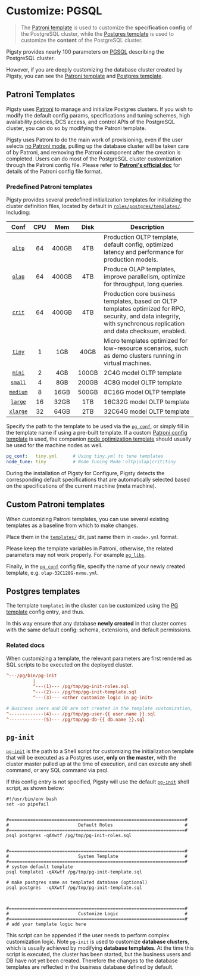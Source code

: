 # Customize: PGSQL

> The [Patroni template](#Patorni-templates) is used to customize the **specification config** of the PostgreSQL cluster, while the [Postgres template](#Postgres-templates) is used to customize the **content** of the PostgreSQL cluster.

Pigsty provides nearly 100 parameters on [PGSQL](v-pgsql.md) describing the PostgreSQL cluster.

However, if you are deeply customizing the database cluster created by Pigsty, you can see the [Patroni template](#Patroni-templates) and [Postgres template](#Postgres-templates).



## Patroni Templates

Pigsty uses [Patroni](https://github.com/zalando/patroni) to manage and initialize Postgres clusters.
If you wish to modify the default config params, specifications and tuning schemes, high availability policies, DCS access, and control APIs of the PostgreSQL cluster, you can do so by modifying the Patroni template.

Pigsty uses Patroni to do the main work of provisioning, even if the user selects [no Patroni mode](v-pgsql.md#patroni_mode), pulling up the database cluster will be taken care of by Patroni, and removing the Patroni component after the creation is completed.
Users can do most of the PostgreSQL cluster customization through the Patroni config file. Please refer to [**Patroni's official doc**](https://patroni.readthedocs.io/en/latest/SETTINGS.) for details of the Patroni config file format. 


### Predefined Patroni templates

Pigsty provides several predefined initialization templates for initializing the cluster definition files, located by default in [`roles/postgres/templates/`](https://github.com/Vonng/pigsty/tree/master/roles/postgres/templates). Including:


|     Conf     | CPU  |  Mem  | Disk  | Description |
| :--------------: | :--: | :---: | :---: | ----- |
|     [`oltp`](https://github.com/Vonng/pigsty/blob/master/roles/postgres/templates/oltp.yml)           |  64  | 400GB |  4TB  |  Production OLTP template, default config, optimized latency and performance for production models.  |
|     [`olap`](https://github.com/Vonng/pigsty/blob/master/roles/postgres/templates/olap.yml)           |  64  | 400GB |  4TB  |  Produce OLAP templates, improve parallelism, optimize for throughput, long queries.  |
|     [`crit`](https://github.com/Vonng/pigsty/blob/master/roles/postgres/templates/crit.yml)           |  64  | 400GB |  4TB  |  Production core business templates, based on OLTP templates optimized for RPO, security, and data integrity, with synchronous replication and data checksum, enabled.  |
|     [`tiny`](https://github.com/Vonng/pigsty/blob/master/roles/postgres/templates/tiny.yml)      |  1   |  1GB  | 40GB  | Micro templates optimized for low-resource scenarios, such as demo clusters running in virtual machines. |
|     [`mini`](https://github.com/Vonng/pigsty/blob/master/roles/postgres/templates/mini.yml)      |  2   |  4GB  | 100GB | 2C4G model OLTP template |
|     [`small`](https://github.com/Vonng/pigsty/blob/master/roles/postgres/templates/small.yml)      |  4   |  8GB  | 200GB | 4C8G model OLTP template |
|     [`medium`](https://github.com/Vonng/pigsty/blob/master/roles/postgres/templates/medium.yml)     |  8   | 16GB  | 500GB | 8C16G model OLTP template |
|     [`large`](https://github.com/Vonng/pigsty/blob/master/roles/postgres/templates/large.yml)      |  16  | 32GB  |  1TB  |  16C32G model OLTP template  |
|     [`xlarge`](https://github.com/Vonng/pigsty/blob/master/roles/postgres/templates/xlarge.yml)     |  32  | 64GB  |  2TB  |  32C64G model OLTP template  |


Specify the path to the template to be used via the [`pg_conf`](v-pgsql.md#pg_conf), or simply fill in the template name if using a pre-built template. If a custom [Patroni config template](v-pgsql.md#pg_conf) is used, the companion [node optimization template](v-nodes.md#node_tune) should usually be used for the machine nodes as well.

```yaml
pg_conf:   tiny.yml      # Using tiny.yml to tune templates
node_tune: tiny          # Node Tuning Mode：oltp|olap|crit|tiny
```

During the installation of Pigsty for Configure, Pigsty detects the corresponding default specifications that are automatically selected based on the specifications of the current machine (meta machine).



## Custom Patroni templates

When customizing Patroni templates, you can use several existing templates as a baseline from which to make changes.

Place them in the [`templates/`](https://github.com/Vonng/pigsty/tree/master/roles/postgres/templates) dir, just name them in `<mode>.yml` format.

Please keep the template variables in Patroni, otherwise, the related parameters may not work properly. For example [`pg_libs`](v-pgsql.md#pg_libs).

Finally, in the [`pg_conf`](v-pgsql.md#pg_conf) config file, specify the name of your newly created template, e.g. `olap-32C128G-nvme.yml`.

## Postgres templates

The template `template1` in the cluster can be customized using the [PG template](v-pgsql.md) config entry, and thus.

In this way ensure that any database **newly created** in that cluster comes with the same default config: schema, extensions, and default permissions.


### Related docs

When customizing a template, the relevant parameters are first rendered as SQL scripts to be executed on the deployed cluster.


```ini
^---/pg/bin/pg-init
          |
          ^---(1)--- /pg/tmp/pg-init-roles.sql
          ^---(2)--- /pg/tmp/pg-init-template.sql
          ^---(3)--- <other customize logic in pg-init>

# Business users and DB are not created in the template customization, but are listed here.
^-------------(4)--- /pg/tmp/pg-user-{{ user.name }}.sql
^-------------(5)--- /pg/tmp/pg-db-{{ db.name }}.sql
```

## `pg-init`

[`pg-init`](v-pgsql.md#pg_init) is the path to a Shell script for customizing the initialization template that will be executed as a Postgres user, **only on the master**, with the cluster master pulled up at the time of execution, and can execute any shell command, or any SQL command via psql.

If this config entry is not specified, Pigsty will use the default [`pg-init`](https://github.com/Vonng/pigsty/blob/master/roles/postgres/templates/pg-init) shell script, as shown below:

```shell
#!/usr/bin/env bash
set -uo pipefail


#==================================================================#
#                          Default Roles                           #
#==================================================================#
psql postgres -qAXwtf /pg/tmp/pg-init-roles.sql


#==================================================================#
#                          System Template                         #
#==================================================================#
# system default template
psql template1 -qAXwtf /pg/tmp/pg-init-template.sql

# make postgres same as templated database (optional)
psql postgres  -qAXwtf /pg/tmp/pg-init-template.sql



#==================================================================#
#                          Customize Logic                         #
#==================================================================#
# add your template logic here
```

This script can be appended if the user needs to perform complex customization logic. Note `pg-init` is used to customize **database clusters**, which is usually achieved by modifying **database templates**. At the time this script is executed, the cluster has been started, but the business users and DB have not yet been created. Therefore the changes to the database templates are reflected in the business database defined by default.

